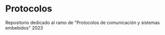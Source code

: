# Protocolos
Repositorio dedicado al ramo de "Protocolos de comunicación y sistemas embebidos" 2023
